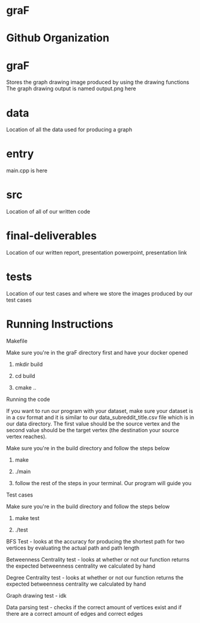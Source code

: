 # graF

# Github Organization

# graF
Stores the graph drawing image produced by using the drawing functions
The graph drawing output is named output.png here

# data
Location of all the data used for producing a graph

# entry
main.cpp is here

# src
Location of all of our written code

# final-deliverables
Location of our written report, presentation powerpoint, presentation link

# tests
Location of our test cases and where we store the images produced by our test cases

# Running Instructions

Makefile

Make sure you're in the graF directory first and have your docker opened

1) mkdir build

2) cd build

3) cmake ..

Running the code

If you want to run our program with your dataset, make sure your dataset is in a csv format and it is similar to our data_subreddit_title.csv file which is in our data directory. The first value should be the source vertex and the second value should be the target vertex (the destination your source vertex reaches).

Make sure you're in the build directory and follow the steps below

1) make

2) ./main

3) follow the rest of the steps in your terminal. Our program will guide you

Test cases

Make sure you're in the build directory and follow the steps below

1) make test

2) ./test

BFS Test - looks at the accuracy for producing the shortest path for two vertices by evaluating the actual path and path length

Betweenness Centrality test - looks at whether or not our function returns the expected betweenness centrality we calculated by hand

Degree Centrality test - looks at whether or not our function returns the expected betweenness centrality we calculated by hand

Graph drawing test - idk

Data parsing test - checks if the correct amount of vertices exist and if there are a correct amount of
edges and correct edges